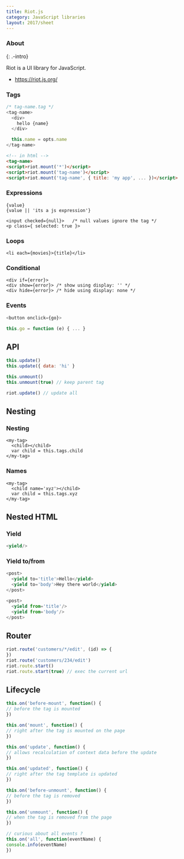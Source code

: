 ```yaml
---
title: Riot.js
category: JavaScript libraries
layout: 2017/sheet
---
```


### About
{: .-intro}

Riot is a UI library for JavaScript.

- <https://riot.js.org/>

### Tags

```js
/* tag-name.tag */
<tag-name>
  <div>
    hello {name}
  </div>

  this.name = opts.name
</tag-name>
```

```html
<!-- in html -->
<tag-name>
<script>riot.mount('*')</script>
<script>riot.mount('tag-name')</script>
<script>riot.mount('tag-name', { title: 'my app', ... })</script>
```

### Expressions

```
{value}
{value || 'its a js expression'}

<input checked={null}>   /* null values ignore the tag */
<p class={ selected: true }>
```

### Loops

```
<li each={movies}>{title}</li>
```

### Conditional
```
<div if={error}>
<div show={error}> /* show using display: '' */
<div hide={error}> /* hide using display: none */
```

### Events

```js
<button onclick={go}>

this.go = function (e) { ... }
```

## API

```js
this.update()
this.update({ data: 'hi' }

this.unmount()
this.unmount(true) // keep parent tag

riot.update() // update all
```

## Nesting

### Nesting

```
<my-tag>
  <child></child>
  var child = this.tags.child
</my-tag>
```

### Names

```
<my-tag>
  <child name='xyz'></child>
  var child = this.tags.xyz
</my-tag>
```

## Nested HTML

### Yield

```js
<yield/>
```

### Yield to/from

```js
<post>
  <yield to='title'>Hello</yield>
  <yield to='body'>Hey there world</yield>
</post>
```

```js
<post>
  <yield from='title'/>
  <yield from='body'/>
</post>
```

## Router

```js
riot.route('customers/*/edit', (id) => {
})
riot.route('customers/234/edit')
riot.route.start()
riot.route.start(true) // exec the current url
```

## Lifecycle

```js
this.on('before-mount', function() {
// before the tag is mounted
})

this.on('mount', function() {
// right after the tag is mounted on the page
})

this.on('update', function() {
// allows recalculation of context data before the update
})

this.on('updated', function() {
// right after the tag template is updated
})

this.on('before-unmount', function() {
// before the tag is removed
})

this.on('unmount', function() {
// when the tag is removed from the page
})

// curious about all events ?
this.on('all', function(eventName) {
console.info(eventName)
})
```
